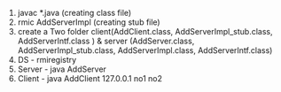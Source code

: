 1. javac *.java     (creating class file)
2. rmic AddServerImpl    (creating stub file)
3. create a Two folder client(AddClient.class, AddServerImpl_stub.class, AddServerIntf.class ) & server (AddServer.class, AddServerImpl_stub.class, AddServerImpl.class, AddServerIntf.class)
4.  DS - rmiregistry
5. Server - java AddServer
6. Client - java AddClient 127.0.0.1 no1 no2
